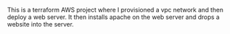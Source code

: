 This is a terraform AWS project where I provisioned a vpc network and then deploy a web server. It then installs apache on the web server and drops a website into the server.
